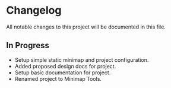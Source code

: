 # Changelog

All notable changes to this project will be documented in this file.

## In Progress

* Setup simple static minimap and project configuration.
* Added proposed design docs for project.
* Setup basic documentation for project.
* Renamed project to Minimap Tools.
